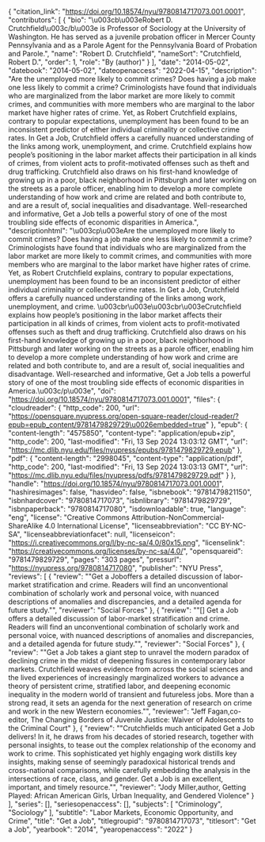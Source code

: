 {
   "citation_link": "https://doi.org/10.18574/nyu/9780814717073.001.0001",
   "contributors": [
     {
       "bio": "\u003cb\u003eRobert D. Crutchfield\u003c/b\u003e is Professor of Sociology at the University of Washington. He has served as a juvenile probation officer in Mercer County Pennsylvania and as a Parole Agent for the Pennsylvania Board of Probation and Parole.",
       "name": "Robert D. Crutchfield",
       "nameSort": "Crutchfield, Robert D.",
       "order": 1,
       "role": "By (author)"
     }
   ],
   "date": "2014-05-02",
   "datebook": "2014-05-02",
   "dateopenaccess": "2022-04-15",
   "description": "Are the unemployed more likely to commit crimes? Does having a job make one less likely to commit a crime? Criminologists have found that individuals who are marginalized from the labor market are more likely to commit crimes, and communities with more members who are marginal to the labor market have higher rates of crime. Yet, as Robert Crutchfield explains, contrary to popular expectations, unemployment has been found to be an inconsistent predictor of either individual criminality or collective crime rates. In Get a Job, Crutchfield offers a carefully nuanced understanding of the links among work, unemployment, and crime.               Crutchfield explains how people’s positioning in the labor market affects their participation in all kinds of crimes, from violent acts to profit-motivated offenses such as theft and drug trafficking. Crutchfield also draws on his first-hand knowledge of growing up in a poor, black neighborhood in Pittsburgh and later working on the streets as a parole officer, enabling him to develop a more complete understanding of how work and crime are related and both contribute to, and are a result of, social inequalities and disadvantage. Well-researched and informative, Get a Job tells a powerful story of one of the most troubling side effects of economic disparities in America.",
   "descriptionhtml": "\u003cp\u003eAre the unemployed more likely to commit crimes? Does having a job make one less likely to commit a crime? Criminologists have found that individuals who are marginalized from the labor market are more likely to commit crimes, and communities with more members who are marginal to the labor market have higher rates of crime. Yet, as Robert Crutchfield explains, contrary to popular expectations, unemployment has been found to be an inconsistent predictor of either individual criminality or collective crime rates. In Get a Job, Crutchfield offers a carefully nuanced understanding of the links among work, unemployment, and crime.               \u003cbr\u003e\u003cbr\u003eCrutchfield explains how people’s positioning in the labor market affects their participation in all kinds of crimes, from violent acts to profit-motivated offenses such as theft and drug trafficking. Crutchfield also draws on his first-hand knowledge of growing up in a poor, black neighborhood in Pittsburgh and later working on the streets as a parole officer, enabling him to develop a more complete understanding of how work and crime are related and both contribute to, and are a result of, social inequalities and disadvantage. Well-researched and informative, Get a Job tells a powerful story of one of the most troubling side effects of economic disparities in America.\u003c/p\u003e",
   "doi": "https://doi.org/10.18574/nyu/9780814717073.001.0001",
   "files": {
     "cloudreader": {
       "http_code": 200,
       "url": "https://opensquare.nyupress.org/open-square-reader/cloud-reader/?epub=epub_content/9781479829729\u0026embedded=true"
     },
     "epub": {
       "content-length": "4575850",
       "content-type": "application/epub+zip",
       "http_code": 200,
       "last-modified": "Fri, 13 Sep 2024 13:03:12 GMT",
       "url": "https://mc.dlib.nyu.edu/files/nyupress/epubs/9781479829729.epub"
     },
     "pdf": {
       "content-length": "2998045",
       "content-type": "application/pdf",
       "http_code": 200,
       "last-modified": "Fri, 13 Sep 2024 13:03:13 GMT",
       "url": "https://mc.dlib.nyu.edu/files/nyupress/pdfs/9781479829729.pdf"
     }
   },
   "handle": "https://doi.org/10.18574/nyu/9780814717073.001.0001",
   "hashiresimages": false,
   "hasvideo": false,
   "isbnebook": "9781479821150",
   "isbnhardcover": "9780814717073",
   "isbnlibrary": "9781479829729",
   "isbnpaperback": "9780814717080",
   "isdownloadable": true,
   "language": "eng",
   "license": "Creative Commons Attribution-NonCommercial-ShareAlike 4.0 International License",
   "licenseabbreviation": "CC BY-NC-SA",
   "licenseabbreviationfacet": null,
   "licenseicon": "https://i.creativecommons.org/l/by-nc-sa/4.0/80x15.png",
   "licenselink": "https://creativecommons.org/licenses/by-nc-sa/4.0/",
   "opensquareid": "9781479829729",
   "pages": "303 pages",
   "pressurl": "https://nyupress.org/9780814717080",
   "publisher": "NYU Press",
   "reviews": [
     {
       "review": "\"Get a Joboffers a detailed discussion of labor-market stratification and crime. Readers will find an unconventional combination of scholarly work and personal voice, with nuanced descriptions of anomalies and discrepancies, and a detailed agenda for future study.\"",
       "reviewer": "Social Forces"
     },
     {
       "review": "\"[] Get a Job offers a detailed discussion of labor-market stratification and crime. Readers will find an unconventional combination of scholarly work and personal voice, with nuanced descriptions of anomalies and discrepancies, and a detailed agenda for future study.\"",
       "reviewer": "Social Forces"
     },
     {
       "review": "\"Get a Job takes a giant step to unravel the modern paradox of declining crime in the midst  of deepening fissures in contemporary labor markets.  Crutchfield weaves evidence from  across the social sciences and the lived experiences of increasingly marginalized workers  to advance a theory of persistent crime, stratified labor, and deepening economic  inequality in the modern world of transient and futureless jobs.  More than a strong read,  it sets an agenda for the next generation of research on crime and work in the new  Western economies.\"",
       "reviewer": "Jeff Fagan,co-editor, The Changing Borders of Juvenile Justice: Waiver of Adolescents to the Criminal Court"
     },
     {
       "review": "\"Crutchfields much anticipated Get a Job delivers! In it, he draws from his decades of storied research, together with personal insights, to tease out the complex relationship of the economy and work to crime. This sophisticated yet highly engaging work distills key insights, making sense of seemingly paradoxical historical trends and cross-national comparisons, while carefully embedding the analysis in the intersections of race, class, and gender. Get a Job is an excellent, important, and timely resource.\"",
       "reviewer": "Jody Miller,author, Getting Played: African American Girls, Urban Inequality, and Gendered Violence"
     }
   ],
   "series": [],
   "seriesopenaccess": [],
   "subjects": [
     "Criminology",
     "Sociology"
   ],
   "subtitle": "Labor Markets, Economic Opportunity, and Crime",
   "title": "Get a Job",
   "titlegroupid": "9780814717073",
   "titlesort": "Get a Job",
   "yearbook": "2014",
   "yearopenaccess": "2022"
 }
